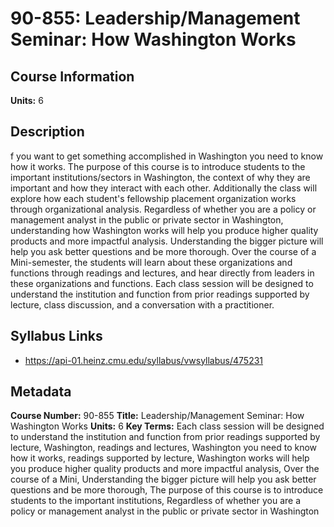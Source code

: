 # 90-855: Leadership/Management Seminar: How Washington Works

## Course Information

**Units:** 6

## Description

f you want to get something accomplished in Washington you need to know how it works. The purpose of this course is to introduce students to the important institutions/sectors in Washington, the context of why they are important and how they interact with each other. Additionally the class will explore how each student's fellowship placement organization works through organizational analysis. Regardless of whether you are a policy or management analyst in the public or private sector in Washington, understanding how Washington works will help you produce higher quality products and more impactful analysis. Understanding the bigger picture will help you ask better questions and be more thorough. Over the course of a Mini-semester, the students will learn about these organizations and functions through readings and lectures, and hear directly from leaders in these organizations and functions. Each class session will be designed to understand the institution and function from prior readings supported by lecture, class discussion, and a conversation with a practitioner.

## Syllabus Links

* https://api-01.heinz.cmu.edu/syllabus/vwsyllabus/475231

## Metadata

**Course Number:** 90-855
**Title:** Leadership/Management Seminar: How Washington Works
**Units:** 6
**Key Terms:** Each class session will be designed to understand the institution and function from prior readings supported by lecture, Washington, readings and lectures, Washington you need to know how it works, readings supported by lecture, Washington works will help you produce higher quality products and more impactful analysis, Over the course of a Mini, Understanding the bigger picture will help you ask better questions and be more thorough, The purpose of this course is to introduce students to the important institutions, Regardless of whether you are a policy or management analyst in the public or private sector in Washington
